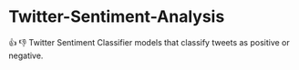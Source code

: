 # Twitter-Sentiment-Analysis
👍 👎 Twitter Sentiment Classifier models that classify tweets as positive or negative.
